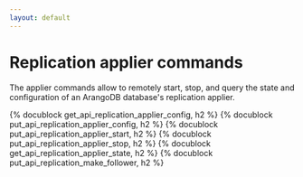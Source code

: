 ```yaml
---
layout: default
---
```

# Replication applier commands

The applier commands allow to remotely start, stop, and query the state and 
configuration of an ArangoDB database's replication applier.

{% docublock get_api_replication_applier_config, h2 %}
{% docublock put_api_replication_applier_config, h2 %}
{% docublock put_api_replication_applier_start, h2 %}
{% docublock put_api_replication_applier_stop, h2 %}
{% docublock get_api_replication_applier_state, h2 %}
{% docublock put_api_replication_make_follower, h2 %}
